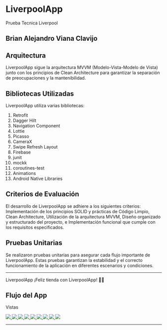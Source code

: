 <h1>LiverpoolApp</h1>
    <p>Prueba Tecnica Liverpool</p>

  <h2>Brian Alejandro Viana Clavijo</h2>
    <h2>Arquitectura</h2>
    <p>LiverpoolApp sigue la arquitectura MVVM (Modelo-Vista-Modelo de Vista) junto con los principios de Clean Architecture para garantizar la separación de preocupaciones y la mantenibilidad.</p>

  <h2>Bibliotecas Utilizadas</h2>
    <p>LiverpoolApp utiliza varias bibliotecas:</p>
      <ol>
        <li>Retrofit</li>
        <li>Dagger Hilt</li>
        <li>Navigation Component</li>
        <li>Lottie</li>
        <li>Picasso</li>
        <li>CameraX</li>
        <li>Swipe Refresh Layout</li>
        <li>Firebase</li>
        <li>junit</li>
        <li>mockk</li>
        <li>coroutines-test</li>
        <li>Animations</li>
        <li>Android Native Libraries</li>
    </ol>

  <h2>Criterios de Evaluación</h2>
    <p>El desarrollo de LiverpoolApp se adhiere a los siguientes criterios: Implementación de los principios SOLID y prácticas de Código Limpio, Clean Architecture,  Utilización de la arquitectura MVVM, Diseño organizado y estructurado del proyecto, e Implementación funcional que cumple con los requisitos especificados.</p>
    <h2>Pruebas Unitarias</h2>
<p>Se realizaron pruebas unitarias para asegurar cada flujo importante de LiverpoolApp. Estas pruebas garantizan la estabilidad y el correcto funcionamiento de la aplicación en diferentes escenarios y condiciones.</p>


  <hr>

  <p>LiverpoolApp ¡Feliz tienda con LiverpoolApp! 🚀📱</p>
  

<h2>Flujo del App</h2>

<p>Vistas</p>
<a href="https://github.com/BrianVianaC7/StoriBrianVianaChallenge">
    <img src="https://github.com/BrianVianaC7/Liverpool_Challenge_BrianViana/assets/120147778/8ede6471-81e4-4e4b-85ef-3852752b99f9">
</a>
<a href="https://github.com/BrianVianaC7/StoriBrianVianaChallenge">
    <img src="https://github.com/BrianVianaC7/Liverpool_Challenge_BrianViana/assets/120147778/2de95fb9-dddd-4ce2-a8c2-d361f17897ee">
</a>
<a href="https://github.com/BrianVianaC7/StoriBrianVianaChallenge">
    <img src="https://github.com/BrianVianaC7/Liverpool_Challenge_BrianViana/assets/120147778/6011865e-9dc9-4d5b-8778-be25084d1a48">
</a>
<a href="https://github.com/BrianVianaC7/StoriBrianVianaChallenge">
    <img src="https://github.com/BrianVianaC7/Liverpool_Challenge_BrianViana/assets/120147778/000d2218-eb85-4a8b-adaa-05469092f5f9">
</a>
<a href="https://github.com/BrianVianaC7/StoriBrianVianaChallenge">
    <img src="https://github.com/BrianVianaC7/Liverpool_Challenge_BrianViana/assets/120147778/2b6d8989-26e5-42ba-b52b-45e50125b085">
</a>
<a href="https://github.com/BrianVianaC7/StoriBrianVianaChallenge">
    <img src="https://github.com/BrianVianaC7/Liverpool_Challenge_BrianViana/assets/120147778/b2087d85-5268-4ce5-bd49-86013cc7acf8">
</a>
<a href="https://github.com/BrianVianaC7/StoriBrianVianaChallenge">
    <img src="https://github.com/BrianVianaC7/Liverpool_Challenge_BrianViana/assets/120147778/2f98f633-85ab-49ca-b178-a88c45fd08c0">
</a>
<a href="https://github.com/BrianVianaC7/StoriBrianVianaChallenge">
    <img src="https://github.com/BrianVianaC7/Liverpool_Challenge_BrianViana/assets/120147778/c3aff54a-e85e-4ca3-8dc9-8b61ecb513d9">
</a>
<a href="https://github.com/BrianVianaC7/StoriBrianVianaChallenge">
    <img src="https://github.com/BrianVianaC7/Liverpool_Challenge_BrianViana/assets/120147778/78b9a8a2-1010-4c7e-917a-d267f1999eca">
</a>
<hr>


 





 




